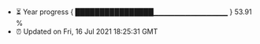 - ⏳ Year progress { ████████████████▁▁▁▁▁▁▁▁▁▁▁▁▁▁ } 53.91 %
- ⏰ Updated on Fri, 16 Jul 2021 18:25:31 GMT

